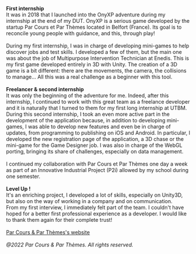 <b>First internship</b>
<br>
It was in 2018 that I launched into the OnyXP adventure during my internship at the end of my DUT. OnyXP is a serious game developed by the startup Par Cours et Par Thèmes located in Belfort (France). Its goal is to reconcile young people with guidance, and this, through play! 
<br>
<br>
During my first internship, I was in charge of developing mini-games to help discover jobs and test skills. I developed a few of them, but the main one was about the job of Multipurpose Intervention Technician at Enedis. This is my first game developed entirely in 3D with Unity. The creation of a 3D game is a bit different: there are the movements, the camera, the collisions to manage... All this was a real challenge as a beginner with this tool.
<br>
<br>
<b>Freelancer & second internship</b>
<br>
It was only the beginning of the adventure for me. Indeed, after this internship, I continued to work with this great team as a freelance developer and it is naturally that I turned to them for my first long internship at UTBM. During this second internship, I took an even more active part in the development of the application because, in addition to developing mini-games, I was able to develop new features and even be in charge of updates, from programming to publishing on iOS and Android. In particular, I developed the new registration page of the application, a 3D chase or the mini-game for the Game Designer job. I was also in charge of the WebGL porting, bringing its share of challenges, especially on data management. 
<br><br>
I continued my collaboration with Par Cours et Par Thèmes one day a week as part of an Innovative Industrial Project (P2i) allowed by my school during one semester. 
<br>
<br>
<b>Level Up !</b>
<br>
It's an enriching project, I developed a lot of skills, especially on Unity3D, but also on the way of working in a company and on communication.
<br>
From my first interview, I immediately felt part of the team. I couldn't have hoped for a better first professional experience as a developer. I would like to thank them again for their complete trust! 
<br>
<br>
<ins style="color:DodgerBlue;">[Par Cours & Par Thèmes's website](https://par-cours-par-themes.com)</ins>
<br>
<br>
<i>@2022 Par Cours & Par Thèmes. All rights reserved.</i>
